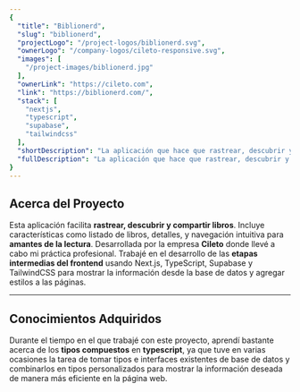 ```yaml
---
{
  "title": "Biblionerd",
  "slug": "biblionerd",
  "projectLogo": "/project-logos/biblionerd.svg",
  "ownerLogo": "/company-logos/cileto-responsive.svg",
  "images": [
    "/project-images/biblionerd.jpg"
  ],
  "ownerLink": "https://cileto.com",
  "link": "https://biblionerd.com/",
  "stack": [
    "nextjs",
    "typescript",
    "supabase",
    "tailwindcss"
  ],
  "shortDescription": "La aplicación que hace que rastrear, descubrir y compartir libros sea fácil y atractivo. Una aplicación web y móvil para los amantes de los libros desarrollada por Cileto. En la cual trabajé en partes del desarrollo inicial de esta en la parte de Frontend durante mi práctica profesional, usando Next.js, TypeScript, Supabase y TailwindCSS para estilar las páginas y mostrar la información desde la base de datos.",
  "fullDescription": "La aplicación que hace que rastrear, descubrir y compartir libros sea fácil y atractivo. Una aplicación web y móvil para los amantes de los libros desarrollada por Cileto. En la cual trabajé en partes del desarrollo inicial de esta en la parte de Frontend durante mi práctica profesional, usando Next.js, TypeScript, Supabase y TailwindCSS para estilar las páginas y mostrar la información desde la base de datos."
}
---
```


<div class="section">

## Acerca del Proyecto

Esta aplicación facilita **rastrear, descubrir y compartir libros**. Incluye características como listado de libros, detalles, y navegación intuitiva para **amantes de la lectura**. Desarrollada por la empresa **Cileto** donde llevé a cabo mi práctica profesional. Trabajé en el desarrollo de las **etapas intermedias del frontend** usando Next.js, TypeScript, Supabase y TailwindCSS para mostrar la información desde la base de datos y agregar estilos a las páginas. 

</div>

<hr/>

<div class="section">

## Conocimientos Adquiridos

Durante el tiempo en el que trabajé con este proyecto, aprendí bastante acerca de los **tipos compuestos** en **typescript**, ya que tuve en varias ocasiones la tarea de tomar tipos e interfaces existentes de base de datos y combinarlos en tipos personalizados para mostrar la información deseada de manera más eficiente en la página web.

</div>